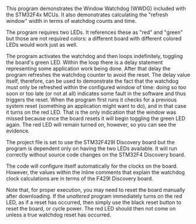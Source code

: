 This program demonstrates the Window Watchdog (WWDG) included with the 
STM32F4x MCUs. It also demonstrates calculating the "refresh window" 
width in terms of watchdog counts and time. 

The program requires two LEDs. It references these as "red" and "green" 
but those are not required colors: a different board with different 
colored LEDs would work just as well. 

The program activates the watchdog and then loops indefinitely, toggling 
the board's green LED. Within the loop there is a delay statement 
representing some application work being done. After that delay the 
program refreshes the watchdog counter to avoid the reset. The delay 
value itself, therefore, can be used to demonstrate the fact that the 
watchdog must only be refreshed within the configured window of time: 
doing so too soon or too late (or not at all) indicates some fault in 
the software and thus triggers the reset. When the program first runs it 
checks for a previous system reset (something an application might want 
to do), and in that case it turns on the red LED. That is the only 
indication that the window was missed because once the board resets it 
will begin toggling the green LED again. The red LED will remain turned 
on, however, so you can see the evidence. 

The project file is set to use the STM32F429I Discovery board but the 
program is dependent only on having the two LEDs available. It will run 
correctly without source code changes on the STM32F4 Discovery board. 

The code will configure itself automatically for the clocks on the 
board. However, the values within the inline comments that explain the 
watchdog clock calculations are in terms of the F429I Discovery board. 

Note that, for proper execution, you may need to reset the board 
manually after downloading. If the *unaltered* program immediately turns 
on the red LED, as if a reset has occurred, then simply use the black 
reset button to reset the board, or cycle power. The red LED should then 
not come on unless a true watchdog reset has occurred. 
